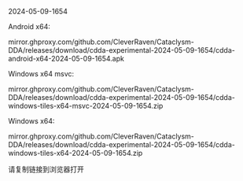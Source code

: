 2024-05-09-1654

Android x64:

mirror.ghproxy.com/github.com/CleverRaven/Cataclysm-DDA/releases/download/cdda-experimental-2024-05-09-1654/cdda-android-x64-2024-05-09-1654.apk

Windows x64 msvc:

mirror.ghproxy.com/github.com/CleverRaven/Cataclysm-DDA/releases/download/cdda-experimental-2024-05-09-1654/cdda-windows-tiles-x64-msvc-2024-05-09-1654.zip

Windows x64:

mirror.ghproxy.com/github.com/CleverRaven/Cataclysm-DDA/releases/download/cdda-experimental-2024-05-09-1654/cdda-windows-tiles-x64-2024-05-09-1654.zip

请复制链接到浏览器打开

